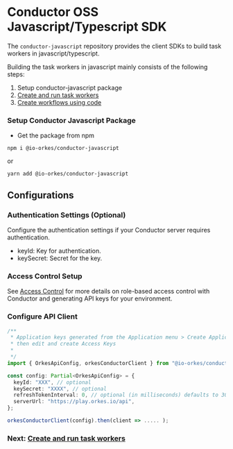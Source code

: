 # Conductor OSS Javascript/Typescript SDK

The `conductor-javascript` repository provides the client SDKs to build task workers in javascript/typescript.

Building the task workers in javascript mainly consists of the following steps:

1. Setup conductor-javascript package
2. [Create and run task workers](workers_sdk.md)
3. [Create workflows using code](workflow_sdk.md)

### Setup Conductor Javascript Package

* Get the package from npm

```shell
npm i @io-orkes/conductor-javascript
```

or

```shell
yarn add @io-orkes/conductor-javascript
```

## Configurations

### Authentication Settings (Optional)

Configure the authentication settings if your Conductor server requires authentication.

* keyId: Key for authentication.
* keySecret: Secret for the key.

### Access Control Setup

See [Access Control](https://orkes.io/content/docs/getting-started/concepts/access-control) for more details on role-based access control with Conductor and generating API keys for your environment.

### Configure API Client

```typescript
/**
 * Application keys generated from the Application menu > Create Application
 * then edit and create Access Keys
 *
 */
import { OrkesApiConfig, orkesConductorClient } from "@io-orkes/conductor-javascript";

const config: Partial<OrkesApiConfig> = {
  keyId: "XXX", // optional
  keySecret: "XXXX", // optional
  refreshTokenInterval: 0, // optional (in milliseconds) defaults to 30 minutes (30 * 60 * 1000). 0 no refresh
  serverUrl: "https://play.orkes.io/api",
};

orkesConductorClient(config).then(client => ..... );

```

### Next: [Create and run task workers](workers_sdk.md)
